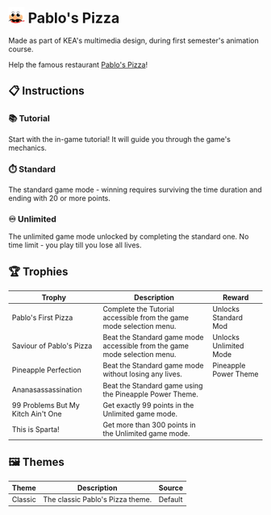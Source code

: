 # ![pablos pizza logo](https://github.com/malthesers/pablos-pizza/blob/main/favicon/favicon-32x32.png) Pablo's Pizza

Made as part of KEA's multimedia design, during first semester's animation course.

Help the famous restaurant [Pablo's Pizza](https://malthesers.github.io/pablos-pizza/)!

## 📋 Instructions

### 📚 Tutorial

Start with the in-game tutorial! It will guide you through the game's mechanics.

### ⏱️ Standard

The standard game mode - winning requires surviving the time duration and ending with 20 or more points.

### ♾️ Unlimited

The unlimited game mode unlocked by completing the standard one. No time limit - you play till you lose all lives.

## 🏆 Trophies

| Trophy | Description | Reward |
| ------------- | ------------- | ------------- |
| Pablo's First Pizza | Complete the Tutorial accessible from the game mode selection menu. | Unlocks Standard Mod |
| Saviour of Pablo's Pizza | Beat the Standard game mode accessible from the game mode selection menu.  | Unlocks Unlimited Mode  |
| Pineapple Perfection | Beat the Standard game mode without losing any lives. | Pineapple Power Theme |
| Ananasassassination | Beat the Standard game using the Pineapple Power Theme. |
| 99 Problems But My Kitch Ain't One | Get exactly 99 points in the Unlimited game mode. |
| This is Sparta! | Get more than 300 points in the Unlimited game mode. |

## 🖼️ Themes

| Theme | Description | Source |
| ------------- | ------------- | ------------- |
| Classic | The classic Pablo's Pizza theme. | Default |
